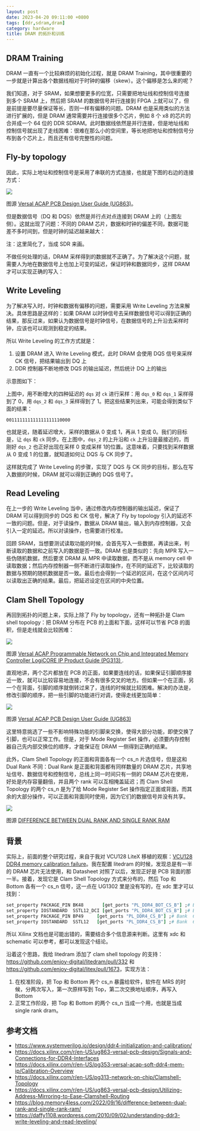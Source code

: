 ```yaml
---
layout: post
date: 2023-04-20 09:11:00 +0800
tags: [ddr,sdram,dram]
category: hardware
title: DRAM 的拓扑和训练
---
```


## DRAM Training

DRAM 一直有一个比较麻烦的初始化过程，就是 DRAM Training，其中很重要的一步就是计算出各个数据线相对于时钟的偏移（skew）。这个偏移是怎么来的呢？

我们知道，对于 SRAM，如果想要更多的位宽，只需要把地址线和控制信号连接到多个 SRAM 上，然后把 SRAM 的数据信号并行连接到 FPGA 上就可以了，但是前提是要尽量保证等长，否则一样有偏移的问题。DRAM 也是采用类似的方法进行扩展的，但是 DRAM 通常需要并行连接很多个芯片，例如 8 个 x8 的芯片的合并成一个 64 位的 DDR SDRAM。此时数据线依然是并行连接，但是地址线和控制信号就出现了走线困难：很难在那么小的空间里，等长地把地址和控制信号分布到各个芯片上，而且还有信号完整性的问题。

## Fly-by topology

因此，实际上地址和控制信号是采用了串联的方式连接，也就是下图的右边的连接方式：

![](/images/ddr_fly_by.png)

图源 [Versal ACAP PCB Design User Guide (UG863)](https://docs.xilinx.com/r/en-US/ug863-versal-pcb-design/Signals-and-Connections-for-DDR4-Interfaces)。

但是数据信号（DQ 和 DQS）依然是并行点对点连接到 DRAM 上的（上图左侧）。这就出现了问题：不同的 DRAM 芯片，数据和时钟的偏差不同，数据可能差不多时间到，但是时钟的延迟越来越大：

<script type="WaveDrom">
{
  signal:
    [
      { name: "clock", wave: "p...."},
      { name: "data", wave: "01010"},
      { name: "clock_dram0", wave: "p....", phase: -0.1},
      { name: "clock_dram1", wave: "p....", phase: -0.2},
      { name: "clock_dram2", wave: "p....", phase: -0.3},
      { name: "clock_dram3", wave: "p....", phase: -0.4},
      { name: "clock_dram4", wave: "p....", phase: -0.5},
      { name: "clock_dram5", wave: "p....", phase: -0.6},
      { name: "clock_dram6", wave: "p....", phase: -0.7},
      { name: "clock_dram7", wave: "p....", phase: -0.8},
    ]
}
</script>

注：这里简化了，当成 SDR 来画。

不做任何处理的话，DRAM 采样得到的数据就不正确了。为了解决这个问题，就需要人为地在数据信号上也加上可变的延迟，保证时钟和数据同步，这样 DRAM 才可以实现正确的写入：

<script type="WaveDrom">
{
  signal:
    [
      { name: "clock", wave: "p.p.."},
      { name: "data", wave: "01010"},
      { name: "clock_dram0", wave: "p.p..", phase: -0.1},
      { name: "data_dram0", wave: "01010", phase: -0.1},
      { name: "clock_dram1", wave: "p.p..", phase: -0.2},
      { name: "data_dram1", wave: "01010", phase: -0.2},
      { name: "clock_dram2", wave: "p.p..", phase: -0.3},
      { name: "data_dram2", wave: "01010", phase: -0.3},
      { name: "clock_dram3", wave: "p.p..", phase: -0.4},
      { name: "data_dram3", wave: "01010", phase: -0.4},
    ]
}
</script>

## Write Leveling

为了解决写入时，时钟和数据有偏移的问题，需要采用 Write Leveling 方法来解决。具体思路是这样的：如果 DRAM 以时钟信号去采样数据信号可以得到正确的结果，那反过来，如果认为数据信号是时钟信号，在数据信号的上升沿去采样时钟，应该也可以观测到稳定的结果。

所以 Write Leveling 的工作方式就是：

1. 设置 DRAM 进入 Write Leveling 模式，此时 DRAM 会使用 DQS 信号来采样 CK 信号，把结果输出到 DQ 上
2. DDR 控制器不断地修改 DQS 的输出延迟，然后统计 DQ 上的输出

示意图如下：

<script type="WaveDrom">
{
  signal:
    [
      { name: "ck", wave: "p.p.."},
      { name: "dqs_0", wave: "010..", phase: -0.5},
      { name: "dq_0", wave: "0....", phase: -0.55},
      { name: "dqs_1", wave: "010..", phase: -0.7},
      { name: "dq_1", wave: "0....", phase: -0.75},
      { name: "dqs_2", wave: "010..", phase: -0.9},
      { name: "dq_2", wave: "01...", phase: -0.95},
      { name: "dqs_3", wave: "010..", phase: -1.1},
      { name: "dq_3", wave: "01...", phase: -1.15},
    ]
}
</script>

上图中，用不断增大的四种延迟的 `dqs` 对 `ck` 进行采样：用 `dqs_0` 和 `dqs_1` 采样得到了 0，用 `dqs_2` 和 `dqs_3` 采样得到了 1。把这些结果列出来，可能会得到类似下面的结果：

```
001111111111111111110000
```

也就是说，随着延迟增大，采样的数据从 0 变成 1，再从 1 变成 0。我们的目标是，让 `dqs` 和 `ck` 同步。在上图中，`dqs_2` 的上升沿和 `ck` 上升沿是最接近的，而刚好 `dqs_2` 也正好出现在采样 0 变成采样 1的位置。这意味着，只要找到采样数据从 0 变成 1 的位置，就知道如何让 DQS 与 CK 同步了。

这样就完成了 Write Leveling 的步骤，实现了 DQS 与 CK 同步的目标，那么在写入数据的时候，DRAM 就可以得到正确的 DQS 信号了。

## Read Leveling

在上一步的 Write Leveling 当中，通过修改内存控制器的输出延迟，保证了 DRAM 可以得到同步的 DQS 和 CK 信号，解决了 Fly by topology 引入的延迟不一致的问题。但是，对于读操作，数据从 DRAM 输出，输入到内存控制器，又会引入一定的延迟。所以对读操作，也需要进行校准。

回顾 SRAM，当想要测试读取功能的时候，会首先写入一些数据，再读出来，判断读取的数据和之前写入的数据是否一致。DRAM 也是类似的：先向 MPR 写入一些伪随机数据，然后要求 DRAM 从 MPR 中读取数据，而不是从 memory cell 中读取数据；然后内存控制器一侧不断进行读取操作，在不同的延迟下，比较读取的数据与预期的随机数据是否一致。最后也会得到一个延迟的区间，在这个区间内可以读取出正确的结果。最后，把延迟设定在区间的中央位置。

## Clam Shell Topology

再回到拓扑的问题上来，实际上除了 Fly by topology，还有一种拓扑是 Clam shell topology：把 DRAM 分布在 PCB 的上面和下面，这样可以节省 PCB 的面积，但是走线就会比较困难：

![](/images/ddr_clam_shell.png)

图源 [Versal ACAP Programmable Network on Chip and Integrated Memory Controller LogiCORE IP Product Guide (PG313) ](https://docs.xilinx.com/r/en-US/pg313-network-on-chip/Clamshell-Topology).

直观地讲，两个芯片都放在 PCB 的正面，如果要连线的话，如果保证引脚顺序接近一致，就可以比较容易地连接，不会有很多交叉的地方。但如果一个在正面，另一个在背面，引脚的顺序就倒转过来了，连线的时候就比较困难。解决的办法是，修改引脚的顺序，把一些引脚的功能进行对调，使得走线更加简单：

![](/images/ddr_mirror.png)

图源 [Versal ACAP PCB Design User Guide (UG863)](https://docs.xilinx.com/r/en-US/ug863-versal-pcb-design/Utilizing-Address-Mirroring-to-Ease-Clamshell-Routing)

这里特意挑选了一些不影响特殊功能的引脚来交换，使得大部分功能，即使交换了引脚，也可以正常工作。但是，对于 Mode Register Set 操作，必须要内存控制器自己先内部交换位的顺序，才能保证在 DRAM 一侧得到正确的结果。

此外，Clam Shell Topology 的正面和背面各有一个 cs_n 片选信号，但是这和 Dual Rank 不同：Dual Rank 是正面和背面都有同样数量的 DRAM 芯片，共享地址信号、数据信号和控制信号，总线上同一时间只有一侧的 DRAM 芯片在使用，好处是内存容量翻倍，并且两个 rank 可以互相掩盖延迟；而 Clam Shell Topology 的两个 cs_n 是为了给 Mode Register Set 操作指定正面或背面，而其余的大部分操作，可以正面和背面同时使用，因为它们的数据信号并没有共享。

![](/images/ddr_rank.png)

图源 [DIFFERENCE BETWEEN DUAL RANK AND SINGLE RANK RAM](https://blog.memory4less.com/2022/09/16/difference-between-dual-rank-and-single-rank-ram/)

## 背景

实际上，前面的整个研究过程，来自于我对 VCU128 LiteX 移植的观察：[VCU128 DDR4 memory calibration failure](https://github.com/litex-hub/litex-boards/issues/496)。我在配置 litedram 的时候，发现总是有一半的 DRAM 芯片无法使用，和 Datasheet 对照了以后，发现正好是 PCB 背面的那一半。接着，发现它是 Clam Shell Topology 方式来分布的，然后 Top 和 Bottom 各有一个 cs_n 信号，这一点在 UG1302 里是没有写的，在 xdc 里才可以找到：

```tcl
set_property PACKAGE_PIN BK48       [get_ports "PL_DDR4_BOT_CS_B"] ;# Bank  66 VCCO - DDR4_VDDQ_1V2 - IO_L7P_T1L_N0_QBC_AD13P_66
set_property IOSTANDARD  SSTL12_DCI [get_ports "PL_DDR4_BOT_CS_B"] ;# Bank  66 VCCO - DDR4_VDDQ_1V2 - IO_L7P_T1L_N0_QBC_AD13P_66
set_property PACKAGE_PIN BP49     [get_ports "PL_DDR4_CS_B"] ;# Bank  66 VCCO - DDR4_VDDQ_1V2 - IO_L1N_T0L_N1_DBC_66
set_property IOSTANDARD  SSTL12   [get_ports "PL_DDR4_CS_B"] ;# Bank  66 VCCO - DDR4_VDDQ_1V2 - IO_L1N_T0L_N1_DBC_66
```

所以 Xilinx 文档也是可能出错的，需要结合多个信息源来判断。这里有 xdc 和 schematic 可以参考，都可以发现这个结论。

沿着这个思路，我给 litedram 添加了 clam shell topology 的支持：<https://github.com/enjoy-digital/litedram/pull/332> 和 <https://github.com/enjoy-digital/litex/pull/1673>，实现方法：

1. 在校准阶段，把 Top 和 Bottom 两个 cs_n 暴露给软件，软件在 MRS 的时候，分两次写入，第一次原样写到 Top，第二次交换地址顺序，再写入 Bottom
2. 正常工作阶段，把 Top 和 Bottom 的两个 cs_n 当成一个用，也就是当成 single rank dram。

## 参考文档

- <https://www.systemverilog.io/design/ddr4-initialization-and-calibration/>
- <https://docs.xilinx.com/r/en-US/ug863-versal-pcb-design/Signals-and-Connections-for-DDR4-Interfaces>
- <https://docs.xilinx.com/r/en-US/pg353-versal-acap-soft-ddr4-mem-ip/Calibration-Overview>
- <https://docs.xilinx.com/r/en-US/pg313-network-on-chip/Clamshell-Topology>
- <https://docs.xilinx.com/r/en-US/ug863-versal-pcb-design/Utilizing-Address-Mirroring-to-Ease-Clamshell-Routing>
- <https://blog.memory4less.com/2022/09/16/difference-between-dual-rank-and-single-rank-ram/>
- <https://daffy1108.wordpress.com/2010/09/02/understanding-ddr3-write-leveling-and-read-leveling/>
